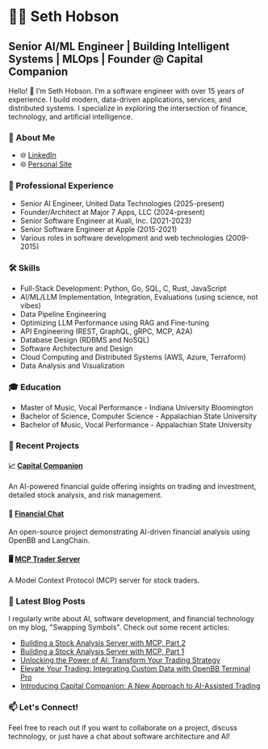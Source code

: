 # 👨‍💻 Seth Hobson

## Senior AI/ML Engineer | Building Intelligent Systems | MLOps | Founder @ Capital Companion

Hello! 👋 I’m Seth Hobson. I’m a software engineer with over 15 years of experience. I build modern, data-driven applications, services, and distributed systems. I specialize in exploring the intersection of finance, technology, and artificial intelligence.

### 🚀 About Me

- 🌐 [LinkedIn](https://www.linkedin.com/in/wshobson)
- 🌐 [Personal Site](https://sethhobson.com)

### 💼 Professional Experience

- Senior AI Engineer, United Data Technologies (2025-present)
- Founder/Architect at Major 7 Apps, LLC (2024-present)
- Senior Software Engineer at Kuali, Inc. (2021-2023)
- Senior Software Engineer at Apple (2015-2021)
- Various roles in software development and web technologies (2009-2015)

### 🛠 Skills

- Full-Stack Development: Python, Go, SQL, C, Rust, JavaScript
- AI/ML/LLM Implementation, Integration, Evaluations (using science, not vibes)
- Data Pipeline Engineering
- Optimizing LLM Performance using RAG and Fine-tuning
- API Engineering (REST, GraphQL, gRPC, MCP, A2A)
- Database Design (RDBMS and NoSQL)
- Software Architecture and Design
- Cloud Computing and Distributed Systems (AWS, Azure, Terraform)
- Data Analysis and Visualization

### 🎓 Education

- Master of Music, Vocal Performance - Indiana University Bloomington
- Bachelor of Science, Computer Science - Appalachian State University
- Bachelor of Music, Vocal Performance - Appalachian State University

### 🌟 Recent Projects

#### 📈 [Capital Companion](https://capitalcompanion.ai)
An AI-powered financial guide offering insights on trading and investment, detailed stock analysis, and risk management.

#### 🤖 [Financial Chat](https://github.com/wshobson/financial-chat)
An open-source project demonstrating AI-driven financial analysis using OpenBB and LangChain.

#### 🖥️ [MCP Trader Server](https://github.com/wshobson/mcp-trader)
A Model Context Protocol (MCP) server for stock traders.

### 📝 Latest Blog Posts

I regularly write about AI, software development, and financial technology on my blog, "Swapping Symbols". Check out some recent articles:
- [Building a Stock Analysis Server with MCP, Part 2](https://sethhobson.com/2025/03/building-a-stock-analysis-server-with-mcp-part-2/)
- [Building a Stock Analysis Server with MCP, Part 1](https://sethhobson.com/2025/01/building-a-stock-analysis-server-with-mcp-part-1/)
- [Unlocking the Power of AI: Transform Your Trading Strategy](https://sethhobson.com/2024/10/unlocking-the-power-of-ai-transform-your-trading-strategy/)
- [Elevate Your Trading: Integrating Custom Data with OpenBB Terminal Pro](https://sethhobson.com/2024/08/elevate-your-trading-integrating-custom-data-with-openbb-terminal-pro/)
- [Introducing Capital Companion: A New Approach to AI-Assisted Trading](https://sethhobson.com/2024/09/introducing-capital-companion-a-new-approach-to-ai-assisted-trading/)

### 📫 Let's Connect!

Feel free to reach out if you want to collaborate on a project, discuss technology, or just have a chat about software architecture and AI!

